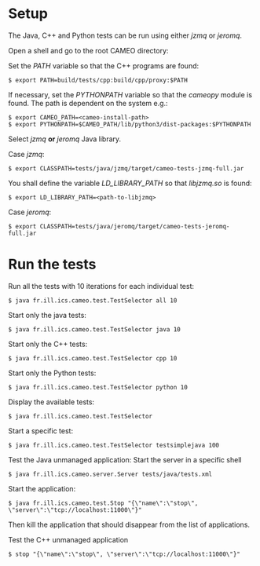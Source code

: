 # Setup

The Java, C++ and Python tests can be run using either *jzmq* or *jeromq*.

Open a shell and go to the root CAMEO directory:

Set the *PATH* variable so that the C++ programs are found:
```
$ export PATH=build/tests/cpp:build/cpp/proxy:$PATH
```

If necessary, set the *PYTHONPATH* variable so that the *cameopy* module is found.
The path is dependent on the system e.g.:
```
$ export CAMEO_PATH=<cameo-install-path>
$ export PYTHONPATH=$CAMEO_PATH/lib/python3/dist-packages:$PYTHONPATH
```

Select *jzmq* **or** *jeromq* Java library.

Case *jzmq*:
```
$ export CLASSPATH=tests/java/jzmq/target/cameo-tests-jzmq-full.jar
```

You shall define the variable *LD_LIBRARY_PATH* so that *libjzmq.so* is found:
```
$ export LD_LIBRARY_PATH=<path-to-libjzmq>
```

Case *jeromq*:
```
$ export CLASSPATH=tests/java/jeromq/target/cameo-tests-jeromq-full.jar
```

# Run the tests

Run all the tests with 10 iterations for each individual test:  
``` 
$ java fr.ill.ics.cameo.test.TestSelector all 10
```
Start only the java tests:
```
$ java fr.ill.ics.cameo.test.TestSelector java 10
```
Start only the C++ tests:
```
$ java fr.ill.ics.cameo.test.TestSelector cpp 10
```
Start only the Python tests:
```
$ java fr.ill.ics.cameo.test.TestSelector python 10
```
Display the available tests:
```
$ java fr.ill.ics.cameo.test.TestSelector
```
	
Start a specific test:
```
$ java fr.ill.ics.cameo.test.TestSelector testsimplejava 100
```

Test the Java unmanaged application:
Start the server in a specific shell
```
$ java fr.ill.ics.cameo.server.Server tests/java/tests.xml
```
Start the application:
```
$ java fr.ill.ics.cameo.test.Stop "{\"name\":\"stop\", \"server\":\"tcp://localhost:11000\"}"
```

Then kill the application that should disappear from the list of applications.

Test the C++ unmanaged application
```
$ stop "{\"name\":\"stop\", \"server\":\"tcp://localhost:11000\"}"
```

